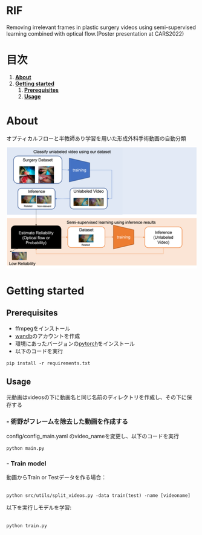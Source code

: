 # RIF
Removing irrelevant frames in plastic surgery videos using semi-supervised learning combined with optical flow.(Poster presentation at CARS2022)

# 目次
     
1. [**About**](#about)
2. [**Getting started**](#getting-started)
     1. [**Prerequisites**](#prerequisites)
     2. [**Usage**](#usage)


# About
オプティカルフローと半教師あり学習を用いた形成外科手術動画の自動分類


<p align="center">
     <img src="assets/fig1.png"
          width=1000px />
</p>

# Getting started

## Prerequisites
- ffmpegをインストール
- [wandb](https://wandb.ai/site)のアカウントを作成
- 環境にあったバージョンの[pytorch](https://pytorch.org/get-started/locally/)をインストール
- 以下のコードを実行

```
pip install -r requirements.txt
```



## Usage

元動画はvideosの下に動画名と同じ名前のディレクトリを作成し、その下に保存する

### - 術野がフレームを除去した動画を作成する
config/config_main.yaml のvideo_nameを変更し、以下のコードを実行

```
python main.py 
```
### - Train model
動画からTrain or Testデータを作る場合：
```

python src/utils/split_videos.py -data train(test) -name [videoname]

```
以下を実行しモデルを学習:
```

python train.py 

```







